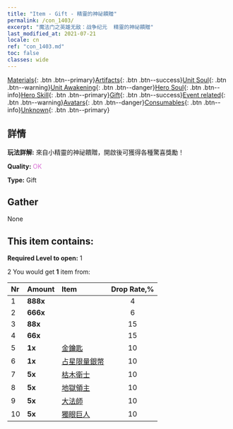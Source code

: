 ```yaml
---
title: "Item - Gift - 精靈的神祕饋贈"
permalink: /con_1403/
excerpt: "魔法门之英雄无敌：战争纪元  精靈的神祕饋贈"
last_modified_at: 2021-07-21
locale: cn
ref: "con_1403.md"
toc: false
classes: wide
---
```

 [Materials](/ItemsCN/){: .btn .btn--primary}[Artifacts](/ItemsCN/Artifacts/){: .btn .btn--success}[Unit Soul](/ItemsCN/UnitSoul/){: .btn .btn--warning}[Unit Awakening](/ItemsCN/UnitAwakening/){: .btn .btn--danger}[Hero Soul](/ItemsCN/HeroSoul/){: .btn .btn--info}[Hero Skill](/ItemsCN/HeroSkill/){: .btn .btn--primary}[Gift](/ItemsCN/Gift/){: .btn .btn--success}[Event related](/ItemsCN/Events/){: .btn .btn--warning}[Avatars](/ItemsCN/Avatars/){: .btn .btn--danger}[Consumables](/ItemsCN/Consumables/){: .btn .btn--info}[Unknown](/ItemsCN/Unknown/){: .btn .btn--primary}

## 詳情
 **玩法詳解:** 來自小精靈的神祕饋贈，開啟後可獲得各種驚喜獎勵！

 **Quality:** <span style="color: #DA70D6">OK</span>

 **Type:** Gift

## Gather

  None

## This item contains:

 **Required Level to open:** 1

 2 You would get **1** item  from:

  | Nr | Amount |     Item    | Drop Rate,% |
  |:---|:-------|:------------|:---------:|
  | 1 |  **888x** | <i class="fas fa-gem"/> | 4 | 
  | 2 |  **666x** | <i class="fas fa-gem"/> | 6 | 
  | 3 |  **88x** | <i class="fas fa-gem"/> | 15 | 
  | 4 |  **66x** | <i class="fas fa-gem"/> | 15 | 
  | 5 |  **1x** | [金鑰匙](/cn/Items/con_783/) | 10 | 
  | 6 |  **1x** | [占星限量銀幣](/cn/Items/con_969/) | 10 | 
  | 7 |  **5x** | [枯木衛士](/cn/Items/unt_203/) | 10 | 
  | 8 |  **5x** | [地獄領主](/cn/Items/unt_230/) | 10 | 
  | 9 |  **5x** | [大法師](/cn/Items/unt_238/) | 10 | 
  | 10 |  **5x** | [獨眼巨人](/cn/Items/unt_222/) | 10 | 
